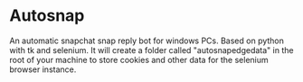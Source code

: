 # Autosnap
An automatic snapchat snap reply bot for windows PCs. Based on python with tk and selenium. It will create a folder called "autosnapedgedata" in the root of your machine to store cookies and other data for the selenium browser instance.
